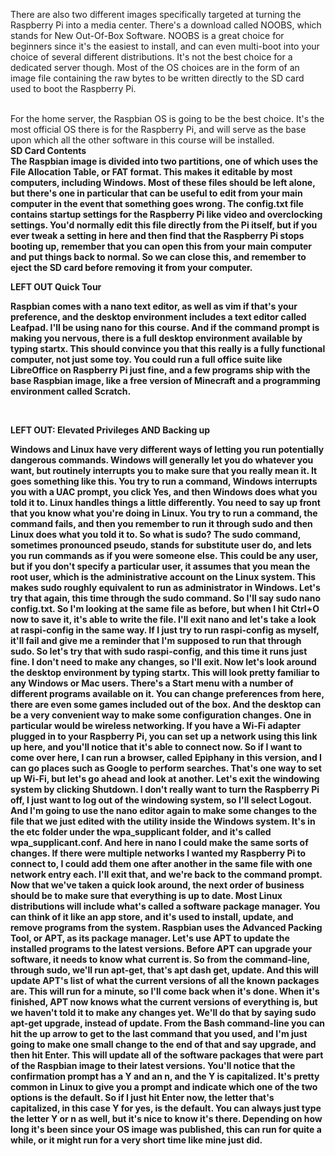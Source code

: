  There are also two different images specifically targeted at turning the Raspberry Pi into a media center. There's a download called NOOBS, which stands for New Out-Of-Box Software. NOOBS is a great choice for beginners since it's the easiest to install, and can even multi-boot into your choice of several different distributions. It's not the best choice for a dedicated server though. Most of the OS choices are in the form of an image file containing the raw bytes to be written directly to the SD card used to boot the Raspberry Pi. 
 
 <br/>
 For the home server, the Raspbian OS is going to be the best choice. It's the most official OS there is for the Raspberry Pi, and will serve as the base upon which all the other software in this course will be installed.
 
 <br/>
 <b> SD Card Contents <b/> <br/>
 The Raspbian image is divided into two partitions, one of which uses the File Allocation Table, or FAT format. This makes it editable by most computers, including Windows. Most of these files should be left alone, but there's one in particular that can be useful to edit from your main computer in the event that something goes wrong. The config.txt file contains startup settings for the Raspberry Pi like video and overclocking settings. You'd normally edit this file directly from the Pi itself, but if you ever tweak a setting in here and then find that the Raspberry Pi stops booting up, remember that you can open this from your main computer and put things back to normal. So we can close this, and remember to eject the SD card before removing it from your computer.
 
 **LEFT OUT** Quick Tour
 <br/>
 
 Raspbian comes with a nano text editor, as well as vim if that's your preference, and the desktop environment includes a text editor called Leafpad. I'll be using nano for this course. And if the command prompt is making you nervous, there is a full desktop environment available by typing startx. This should convince you that this really is a fully functional computer, not just some toy. You could run a full office suite like LibreOffice on Raspberry Pi just fine, and a few programs ship with the base Raspbian image, like a free version of Minecraft and a programming environment called Scratch.
 
 <br/>
 
 <b> LEFT OUT: Elevated Privileges AND  Backing up</b><br/>

Windows and Linux have very different ways of letting you run potentially dangerous commands. Windows will generally let you do whatever you want, but routinely interrupts you to make sure that you really mean it. It goes something like this. You try to run a command, Windows interrupts you with a UAC prompt, you click Yes, and then Windows does what you told it to. Linux handles things a little differently. You need to say up front that you know what you're doing in Linux. You try to run a command, the command fails, and then you remember to run it through sudo and then Linux does what you told it to. So what is sudo? The sudo command, sometimes pronounced pseudo, stands for substitute user do, and lets you run commands as if you were someone else. This could be any user, but if you don't specify a particular user, it assumes that you mean the root user, which is the administrative account on the Linux system. This makes sudo roughly equivalent to run as administrator in Windows. Let's try that again, this time through the sudo command. So I'll say sudo nano config.txt. So I'm looking at the same file as before, but when I hit Ctrl+O now to save it, it's able to write the file. I'll exit nano and let's take a look at raspi-config in the same way. If I just try to run raspi-config as myself, it'll fail and give me a reminder that I'm supposed to run that through sudo. So let's try that with sudo raspi-config, and this time it runs just fine. I don't need to make any changes, so I'll exit. Now let's look around the desktop environment by typing startx. This will look pretty familiar to any Windows or Mac users. There's a Start menu with a number of different programs available on it. You can change preferences from here, there are even some games included out of the box. And the desktop can be a very convenient way to make some configuration changes. One in particular would be wireless networking. If you have a Wi-Fi adapter plugged in to your Raspberry Pi, you can set up a network using this link up here, and you'll notice that it's able to connect now. So if I want to come over here, I can run a browser, called Epiphany in this version, and I can go places such as Google to perform searches. That's one way to set up Wi-Fi, but let's go ahead and look at another. Let's exit the windowing system by clicking Shutdown. I don't really want to turn the Raspberry Pi off, I just want to log out of the windowing system, so I'll select Logout. And I'm going to use the nano editor again to make some changes to the file that we just edited with the utility inside the Windows system. It's in the etc folder under the wpa_supplicant folder, and it's called wpa_supplicant.conf. And here in nano I could make the same sorts of changes. If there were multiple networks I wanted my Raspberry Pi to connect to, I could add them one after another in the same file with one network entry each. I'll exit that, and we're back to the command prompt. Now that we've taken a quick look around, the next order of business should be to make sure that everything is up to date. Most Linux distributions will include what's called a software package manager. You can think of it like an app store, and it's used to install, update, and remove programs from the system. Raspbian uses the Advanced Packing Tool, or APT, as its package manager. Let's use APT to update the installed programs to the latest versions. Before APT can upgrade your software, it needs to know what current is. So from the command-line, through sudo, we'll run apt-get, that's apt dash get, update. And this will update APT's list of what the current versions of all the known packages are. This will run for a minute, so I'll come back when it's done. When it's finished, APT now knows what the current versions of everything is, but we haven't told it to make any changes yet. We'll do that by saying sudo apt-get upgrade, instead of update. From the Bash command-line you can hit the up arrow to get to the last command that you used, and I'm just going to make one small change to the end of that and say upgrade, and then hit Enter. This will update all of the software packages that were part of the Raspbian image to their latest versions. You'll notice that the confirmation prompt has a Y and an n, and the Y is capitalized. It's pretty common in Linux to give you a prompt and indicate which one of the two options is the default. So if I just hit Enter now, the letter that's capitalized, in this case Y for yes, is the default. You can always just type the letter Y or n as well, but it's nice to know it's there. Depending on how long it's been since your OS image was published, this can run for quite a while, or it might run for a very short time like mine just did.

<br/>





